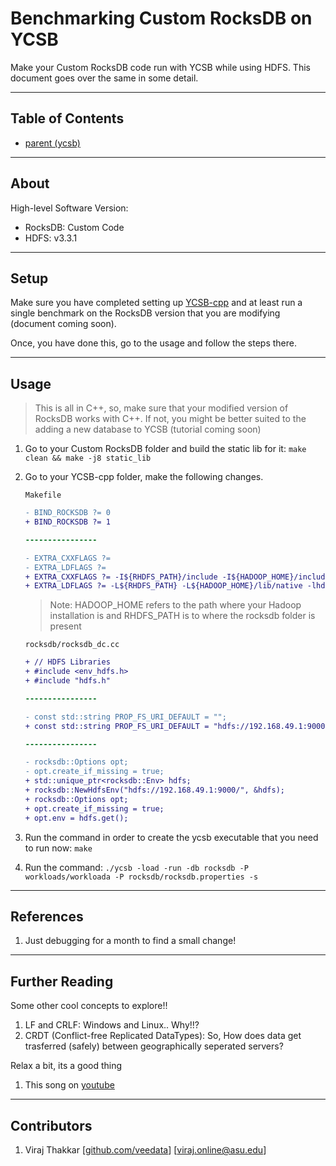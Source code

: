 # Benchmarking Custom RocksDB on YCSB

Make your Custom RocksDB code run with YCSB while using HDFS. This document goes over the same in some detail.

---

## Table of Contents

+ [parent (ycsb)](./../YCSB/)

---

## About 

High-level Software Version:
+   RocksDB:    Custom Code
+   HDFS:       v3.3.1

---

## Setup

Make sure you have completed setting up [YCSB-cpp](https://github.com/ls4154/YCSB-cpp) and at least run a single benchmark on the RocksDB version that you are modifying (document coming soon).

Once, you have done this, go to the usage and follow the steps there.

---

## Usage

> This is all in C++, so, make sure that your modified version of RocksDB works with C++. If not, you might be better suited to the adding a new database to YCSB (tutorial coming soon)

1. Go to your Custom RocksDB folder and build the static lib for it: `make clean && make -j8 static_lib`
2. Go to your YCSB-cpp folder, make the following changes.

    `Makefile`
    ```diff
    - BIND_ROCKSDB ?= 0
    + BIND_ROCKSDB ?= 1

    ----------------

    - EXTRA_CXXFLAGS ?=
    - EXTRA_LDFLAGS ?=
    + EXTRA_CXXFLAGS ?= -I${RHDFS_PATH}/include -I${HADOOP_HOME}/include -I${RHDFS_PATH}/plugin/hdfs
    + EXTRA_LDFLAGS ?= -L${RHDFS_PATH} -L${HADOOP_HOME}/lib/native -lhdfs -ldl -lz -lsnappy -lzstd -lbz2 -llz4
    ```

    > Note: HADOOP_HOME refers to the path where your Hadoop installation is and RHDFS_PATH is to where the rocksdb folder is present

    `rocksdb/rocksdb_dc.cc`
    ```diff
    + // HDFS Libraries
    + #include <env_hdfs.h>
    + #include "hdfs.h"

    ----------------

    - const std::string PROP_FS_URI_DEFAULT = "";
    + const std::string PROP_FS_URI_DEFAULT = "hdfs://192.168.49.1:9000/";

    ----------------

    - rocksdb::Options opt;
    - opt.create_if_missing = true;
    + std::unique_ptr<rocksdb::Env> hdfs;
    + rocksdb::NewHdfsEnv("hdfs://192.168.49.1:9000/", &hdfs);
    + rocksdb::Options opt;
    + opt.create_if_missing = true;
    + opt.env = hdfs.get();

    ```

3. Run the command in order to create the ycsb executable that you need to run now: `make`

4. Run the command: `./ycsb -load -run -db rocksdb -P workloads/workloada -P rocksdb/rocksdb.properties -s`


---

## References

1. Just debugging for a month to find a small change!


---

## Further Reading

Some other cool concepts to explore!!
1. LF and CRLF: Windows and Linux.. Why!!?
2. CRDT (Conflict-free Replicated DataTypes): So, How does data get trasferred (safely) between geographically seperated servers?

Relax a bit, its a good thing
1. This song on [youtube](https://youtu.be/HxlysqrFjHo)


---

## Contributors

1. Viraj Thakkar [[github.com/veedata](https://github.com/veedata)] [[viraj.online@asu.edu](mailto:viraj.online@asu.edu)]
